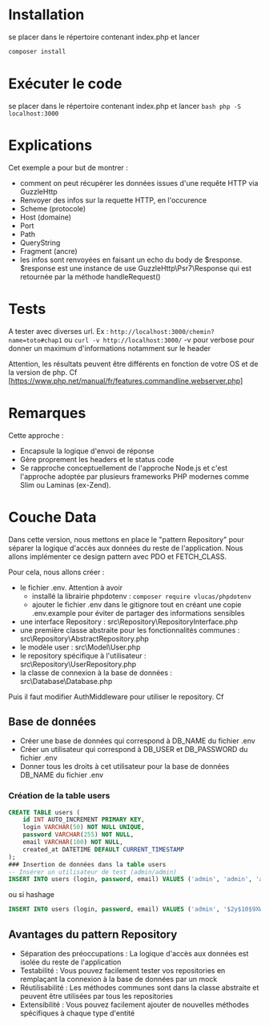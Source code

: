 # Installation
se placer dans le répertoire contenant index.php et lancer
```bash
composer install
```
# Exécuter le code 
se placer dans le répertoire contenant index.php et lancer 
  ```bash php -S localhost:3000```

# Explications
Cet exemple a pour but de montrer :
 - comment on peut récupérer les données issues d'une requête HTTP via GuzzleHttp
 - Renvoyer des infos sur la requette HTTP, en l'occurence 
  - Scheme (protocole)
  - Host (domaine)
  - Port
  - Path
  - QueryString
  - Fragment (ancre) 
 - les infos sont renvoyées en faisant un echo du body de $response. $response est une instance de use GuzzleHttp\Psr7\Response qui est retournée par la méthode handleRequest()
# Tests
A tester avec diverses url. Ex :
``http://localhost:3000/chemin?name=toto#chap1``
ou 
``curl -v http://localhost:3000/`` -v pour verbose pour donner un maximum d'informations notamment sur le header

Attention, les résultats peuvent être différents en fonction de votre OS et de la version de php. Cf [https://www.php.net/manual/fr/features.commandline.webserver.php] 

# Remarques 
Cette approche :
 - Encapsule la logique d'envoi de réponse
 - Gère proprement les headers et le status code
 - Se rapproche conceptuellement de l'approche Node.js et c'est l'approche adoptée par plusieurs frameworks PHP modernes comme Slim ou Laminas (ex-Zend).

 # Couche Data
Dans cette version, nous mettons en place le "pattern Repository" pour séparer la logique d'accès aux données du reste de l'application. Nous allons implémenter ce design pattern avec PDO et FETCH_CLASS.

Pour cela, nous allons créer : 
- le fichier .env. Attention à avoir 
  - installé la librairie phpdotenv : ``composer require vlucas/phpdotenv``
  - ajouter le fichier .env dans le gitignore tout en créant une copie .env.example pour éviter de partager des informations sensibles 
- une interface Repository : src\Repository\RepositoryInterface.php
- une première classe abstraite pour les fonctionnalités communes : src\Repository\AbstractRepository.php
- le modèle user : src\Model\User.php
- le repository spécifique à l'utilisateur : src\Repository\UserRepository.php
- la classe de connexion à la base de données : src\Database\Database.php

Puis il faut modifier AuthMiddleware pour utiliser le repository. Cf 

## Base de données
 - Créer une base de données qui correspond à DB_NAME du fichier .env
 - Créer un utilisateur qui correspond à DB_USER et DB_PASSWORD du fichier .env
 - Donner tous les droits à cet utilisateur pour la base de données DB_NAME du fichier .env
### Création de la table users
```sql
CREATE TABLE users (
    id INT AUTO_INCREMENT PRIMARY KEY,
    login VARCHAR(50) NOT NULL UNIQUE,
    password VARCHAR(255) NOT NULL,
    email VARCHAR(100) NOT NULL,
    created_at DATETIME DEFAULT CURRENT_TIMESTAMP
);
### Insertion de données dans la table users
-- Insérer un utilisateur de test (admin/admin)
INSERT INTO users (login, password, email) VALUES ('admin', 'admin', 'admin@example.com');
```
ou si hashage
```sql
INSERT INTO users (login, password, email) VALUES ('admin', '$2y$10$9XWuYcgATZXjjpJT5LsA6.L6lNCsLRpBB9dhGN8Lz0VeKH2NQURty', 'admin@example.com');
````
## Avantages du pattern Repository

- Séparation des préoccupations : La logique d'accès aux données est isolée du reste de l'application
- Testabilité : Vous pouvez facilement tester vos repositories en remplaçant la connexion à la base de données par un mock
- Réutilisabilité : Les méthodes communes sont dans la classe abstraite et peuvent être utilisées par tous les repositories
- Extensibilité : Vous pouvez facilement ajouter de nouvelles méthodes spécifiques à chaque type d'entité


